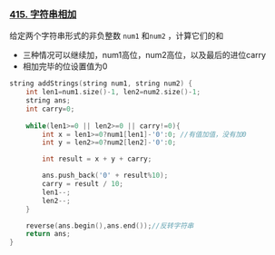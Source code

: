 ### [415. 字符串相加](https://leetcode-cn.com/problems/add-strings/)

给定两个字符串形式的非负整数 `num1` 和`num2` ，计算它们的和

- 三种情况可以继续加，num1高位，num2高位，以及最后的进位carry
- 相加完毕的位设置值为0

``` c++
string addStrings(string num1, string num2) {
    int len1=num1.size()-1, len2=num2.size()-1;
    string ans;
    int carry=0;
    
    while(len1>=0 || len2>=0 || carry!=0){ 
        int x = len1>=0?num1[len1]-'0':0; //有值加值，没有加0
        int y = len2>=0?num2[len2]-'0':0;

        int result = x + y + carry;

        ans.push_back('0' + result%10);
        carry = result / 10;
        len1--;
        len2--;
    }

    reverse(ans.begin(),ans.end());//反转字符串
    return ans;
}
```

